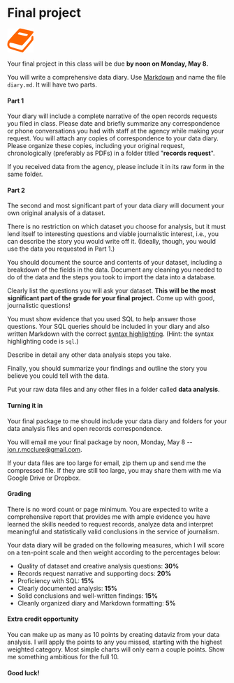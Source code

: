 # Final project

![](/assets/book.png)

Your final project in this class will be due **by noon on Monday, May 8.** 

You will write a comprehensive data diary. Use [Markdown](https://github.com/adam-p/markdown-here/wiki/Markdown-Cheatsheet) and name the file `diary.md`. It will have two parts.

#### Part 1

Your diary will include a complete narrative of the open records requests you filed in class. Please date and briefly summarize any correspondence or phone conversations you had with staff at the agency while making your request. You will attach any copies of correspondence to your data diary. Please organize these copies, including your original request, chronologically (preferably as PDFs) in a folder titled "**records request**".

If you received data from the agency, please include it in its raw form in the same folder.

#### Part 2

The second and most significant part of your data diary will document your own original analysis of a dataset.

There is no restriction on which dataset you choose for analysis, but it must lend itself to interesting questions and viable journalistic interest, i.e., you can describe the story you would write off it. (Ideally, though, you would use the data you requested in Part 1.)

You should document the source and contents of your dataset, including a breakdown of the fields in the data. Document any cleaning you needed to do of the data and the steps you took to import the data into a database.

Clearly list the questions you will ask your dataset. **This will be the most significant part of the grade for your final project.** Come up with good, journalistic questions!

You must show evidence that you used SQL to help answer those questions. Your SQL queries should be included in your diary and also written Markdown with the correct [syntax highlighting](https://github.com/adam-p/markdown-here/wiki/Markdown-Cheatsheet#code). (Hint: the syntax highlighting code is `sql`.)

Describe in detail any other data analysis steps you take.

Finally, you should summarize your findings and outline the story you believe you could tell with the data.

Put your raw data files and any other files in a folder called **data analysis**.

#### Turning it in

Your final package to me should include your data diary and folders for your data analysis files and open records correspondence.

You will email me your final package by noon, Monday, May 8 -- jon.r.mcclure@gmail.com.

If your data files are too large for email, zip them up and send me the compressed file. If they are still too large, you may share them with me via Google Drive or Dropbox.

#### Grading

There is no word count or page minimum. You are expected to write a comprehensive report that provides me with ample evidence you have learned the skills needed to request records, analyze data and interpret meaningful and statistically valid conclusions in the service of journalism.

Your data diary will be graded on the following measures, which I will score on a ten-point scale and then weight according to the percentages below:

- Quality of dataset and creative analysis questions: **30%**
- Records request narrative and supporting docs: **20%**
- Proficiency with SQL: **15%**
- Clearly documented analysis: **15%**
- Solid conclusions and well-written findings: **15%**
- Cleanly organized diary and Markdown formatting: **5%**


#### Extra credit opportunity

You can make up as many as 10 points by creating dataviz from your data analysis. I will apply the points to any you missed, starting with the highest weighted category. Most simple charts will only earn a couple points. Show me something ambitious for the full 10.

#### Good luck!